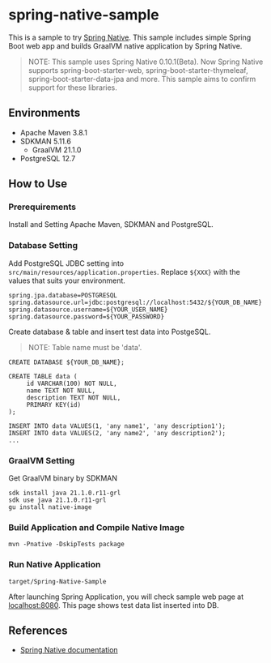 # spring-native-sample

This is a sample to try [Spring Native](https://github.com/spring-projects-experimental/spring-native).
This sample includes simple Spring Boot web app and builds GraalVM native application by Spring Native.

> NOTE: 
> This sample uses Spring Native 0.10.1(Beta).
> Now Spring Native supports spring-boot-starter-web, spring-boot-starter-thymeleaf, spring-boot-starter-data-jpa and more.
> This sample aims to confirm support for these libraries. 

## Environments

* Apache Maven 3.8.1
* SDKMAN 5.11.6
  * GraalVM 21.1.0
* PostgreSQL 12.7

## How to Use

### Prerequirements

Install and Setting Apache Maven, SDKMAN and PostgreSQL.

### Database Setting

Add PostgreSQL JDBC setting into `src/main/resources/application.properties`.
Replace `${XXX}` with the values that suits your environment.

```
spring.jpa.database=POSTGRESQL
spring.datasource.url=jdbc:postgresql://localhost:5432/${YOUR_DB_NAME}
spring.datasource.username=${YOUR_USER_NAME}
spring.datasource.password=${YOUR_PASSWORD}
```

Create database & table and insert test data into PostgeSQL.

> NOTE: 
> Table name must be 'data'.

```
CREATE DATABASE ${YOUR_DB_NAME};

CREATE TABLE data (
     id VARCHAR(100) NOT NULL,
     name TEXT NOT NULL,
     description TEXT NOT NULL,
     PRIMARY KEY(id)
);

INSERT INTO data VALUES(1, 'any name1', 'any description1');
INSERT INTO data VALUES(2, 'any name2', 'any description2');
...
```

### GraalVM Setting

Get GraalVM binary by SDKMAN

```
sdk install java 21.1.0.r11-grl
sdk use java 21.1.0.r11-grl
gu install native-image
```

### Build Application and Compile Native Image

```
mvn -Pnative -DskipTests package
```

### Run Native Application

```
target/Spring-Native-Sample
```

After launching Spring Application, you will check sample web page at [localhost:8080](http://localhost:8080/).
This page shows test data list inserted into DB.

## References

* [Spring Native documentation](https://docs.spring.io/spring-native/docs/current/reference/htmlsingle/)
